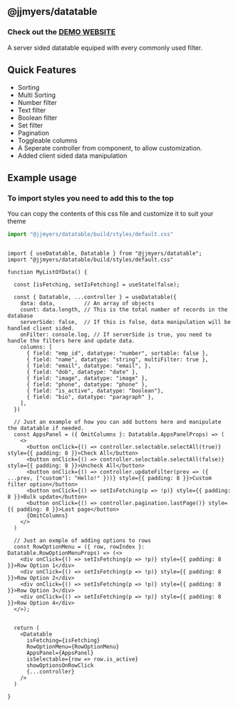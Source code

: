 ## @jjmyers/datatable

### Check out the [DEMO WEBSITE](https://joshbot-debug.github.io/datatable)

A server sided datatable equiped with every commonly used filter.

## Quick Features
- Sorting
- Multi Sorting
- Number filter
- Text filter
- Boolean filter
- Set filter
- Pagination
- Toggleable columns
- A Seperate controller from component, to allow customization.
- Added client sided data manipulation


## Example usage

### To import styles you need to add this to the top

You can copy the contents of this css file and customize it
to suit your theme
```ts
import "@jjmyers/datatable/build/styles/default.css"
```

```tsx

import { useDatatable, Datatable } from "@jjmyers/datatable";
import "@jjmyers/datatable/build/styles/default.css"

function MyListOfData() {

  const [isFetching, setIsFetching] = useState(false);

  const { Datatable, ...controller } = useDatatable({
    data: data,         // An array of objects
    count: data.length, // This is the total number of records in the database
    serverSide: false,  // If this is false, data manipulation will be handled client sided.
    onFilter: console.log, // If serverSide is true, you need to handle the filters here and update data.
    columns: [
      { field: "emp_id", datatype: "number", sortable: false },
      { field: "name", datatype: "string", multiFilter: true },
      { field: "email", datatype: "email", },
      { field: "dob", datatype: "date" },
      { field: "image", datatype: "image" },
      { field: "phone", datatype: "phone" },
      { field: "is_active", datatype: "boolean"},
      { field: "bio", datatype: "paragraph" },
    ],
  })
  
  // Just an example of how you can add buttons here and manipulate the datatable if needed.
  const AppsPanel = ({ OmitColumns }: Datatable.AppsPanelProps) => (
    <>
      <button onClick={() => controller.selectable.selectAll(true)} style={{ padding: 8 }}>Check All</button>
      <button onClick={() => controller.selectable.selectAll(false)} style={{ padding: 8 }}>Uncheck All</button>
      <button onClick={() => controller.updateFilter(prev => ({ ...prev, ["custom"]: "Hello!" }))} style={{ padding: 8 }}>Custom filter option</button>
      <button onClick={() => setIsFetching(p => !p)} style={{ padding: 8 }}>Bulk update</button>
      <button onClick={() => controller.pagination.lastPage()} style={{ padding: 8 }}>Last page</button>
      {OmitColumns}
    </>
  )

  // Just an exmple of adding options to rows
  const RowOptionMenu = ({ row, rowIndex }: Datatable.RowOptionMenuProps) => (<>
    <div onClick={() => setIsFetching(p => !p)} style={{ padding: 8 }}>Row Option 1</div>
    <div onClick={() => setIsFetching(p => !p)} style={{ padding: 8 }}>Row Option 2</div>
    <div onClick={() => setIsFetching(p => !p)} style={{ padding: 8 }}>Row Option 3</div>
    <div onClick={() => setIsFetching(p => !p)} style={{ padding: 8 }}>Row Option 4</div>
  </>);


  return (
    <Datatable
      isFetching={isFetching}
      RowOptionMenu={RowOptionMenu}
      AppsPanel={AppsPanel}
      isSelectable={row => row.is_active}
      showOptionsOnRowClick
      {...controller}
    />
  )

}

```